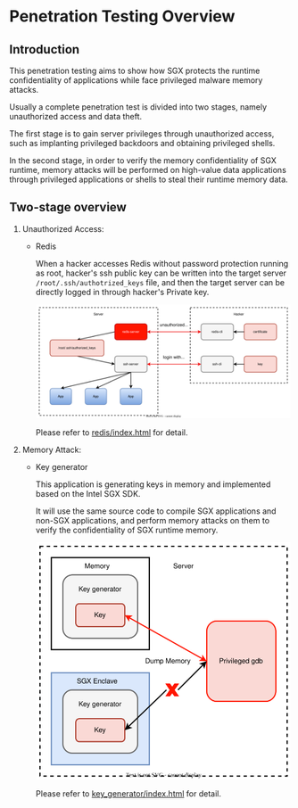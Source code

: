 # Penetration Testing Overview

## Introduction

This penetration testing aims to show how SGX protects the runtime confidentiality of applications while face privileged malware memory attacks.

Usually a complete penetration test is divided into two stages, namely unauthorized access and data theft.

The first stage is to gain server privileges through unauthorized access, such as implanting privileged backdoors and obtaining privileged shells.

In the second stage, in order to verify the memory confidentiality of SGX runtime, memory attacks will be performed on high-value data applications through privileged applications or shells to steal their runtime memory data.

## Two-stage overview

1. Unauthorized Access:
    - Redis

        When a hacker accesses Redis without password protection running as root, hacker's ssh public key can be written into the target server `/root/.ssh/authotrized_keys` file, and then the target server can be directly logged in through hacker's Private key.

        ![](unauthorized_access/redis/redis.svg)

        Please refer to [redis/index.html](https://cczoo.readthedocs.io/en/latest/Pentests/unauthorized_access/redis/index.html) for detail.

2. Memory Attack:
    - Key generator

        This application is generating keys in memory and implemented based on the Intel SGX SDK.

        It will use the same source code to compile SGX applications and non-SGX applications, and perform memory attacks on them to verify the confidentiality of SGX runtime memory.

        ![](memory_attack/sgx/key_generator/key_generator.svg)

        Please refer to [key_generator/index.html](https://cczoo.readthedocs.io/en/latest/Pentests/memory_attack/sgx/key_generator/index.html) for detail.

